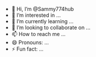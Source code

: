 - 👋 Hi, I’m @Sammy774hub
- 👀 I’m interested in ...
- 🌱 I’m currently learning ...
- 💞️ I’m looking to collaborate on ...
- 📫 How to reach me ...
- 😄 Pronouns: ...
- ⚡ Fun fact: ...

<!---
Sammy774hub/Sammy774hub is a ✨ special ✨ repository because its `README.md` (this file) appears on your GitHub profile.
You can click the Preview link to take a look at your changes.
--->
